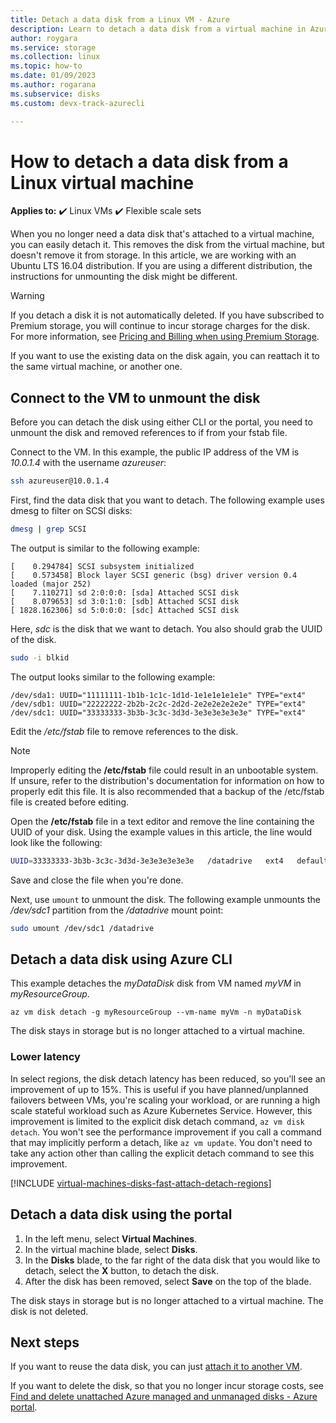 ```yaml
---
title: Detach a data disk from a Linux VM - Azure
description: Learn to detach a data disk from a virtual machine in Azure using Azure CLI or the Azure portal.
author: roygara
ms.service: storage
ms.collection: linux
ms.topic: how-to
ms.date: 01/09/2023
ms.author: rogarana
ms.subservice: disks 
ms.custom: devx-track-azurecli

---
```

# How to detach a data disk from a Linux virtual machine

**Applies to:** :heavy_check_mark: Linux VMs :heavy_check_mark: Flexible scale sets 

When you no longer need a data disk that's attached to a virtual machine, you can easily detach it. This removes the disk from the virtual machine, but doesn't remove it from storage. In this article, we are working with an Ubuntu LTS 16.04 distribution. If you are using a different distribution, the instructions for unmounting the disk might be different.

> [!WARNING]
> If you detach a disk it is not automatically deleted. If you have subscribed to Premium storage, you will continue to incur storage charges for the disk. For more information, see [Pricing and Billing when using Premium Storage](https://azure.microsoft.com/pricing/details/storage/page-blobs/).

If you want to use the existing data on the disk again, you can reattach it to the same virtual machine, or another one.  


## Connect to the VM to unmount the disk

Before you can detach the disk using either CLI or the portal, you need to unmount the disk and removed references to if from your fstab file.

Connect to the VM. In this example, the public IP address of the VM is *10.0.1.4* with the username *azureuser*: 

```bash
ssh azureuser@10.0.1.4
```

First, find the data disk that you want to detach. The following example uses dmesg to filter on SCSI disks:

```bash
dmesg | grep SCSI
```

The output is similar to the following example:

```output
[    0.294784] SCSI subsystem initialized
[    0.573458] Block layer SCSI generic (bsg) driver version 0.4 loaded (major 252)
[    7.110271] sd 2:0:0:0: [sda] Attached SCSI disk
[    8.079653] sd 3:0:1:0: [sdb] Attached SCSI disk
[ 1828.162306] sd 5:0:0:0: [sdc] Attached SCSI disk
```

Here, *sdc* is the disk that we want to detach. You also should grab the UUID of the disk.

```bash
sudo -i blkid
```

The output looks similar to the following example:

```output
/dev/sda1: UUID="11111111-1b1b-1c1c-1d1d-1e1e1e1e1e1e" TYPE="ext4"
/dev/sdb1: UUID="22222222-2b2b-2c2c-2d2d-2e2e2e2e2e2e" TYPE="ext4"
/dev/sdc1: UUID="33333333-3b3b-3c3c-3d3d-3e3e3e3e3e3e" TYPE="ext4"
```


Edit the */etc/fstab* file to remove references to the disk. 

> [!NOTE]
> Improperly editing the **/etc/fstab** file could result in an unbootable system. If unsure, refer to the distribution's documentation for information on how to properly edit this file. It is also recommended that a backup of the /etc/fstab file is created before editing.

Open the **/etc/fstab** file in a text editor and remove the line containing the UUID of your disk. Using the example values in this article, the line would look like the following:

```bash
UUID=33333333-3b3b-3c3c-3d3d-3e3e3e3e3e3e   /datadrive   ext4   defaults,nofail   1   2
```

Save and close the file when you're done.

Next, use `umount` to unmount the disk. The following example unmounts the */dev/sdc1* partition from the */datadrive* mount point:

```bash
sudo umount /dev/sdc1 /datadrive
```


## Detach a data disk using Azure CLI 

This example detaches the *myDataDisk* disk from VM named *myVM* in *myResourceGroup*.

```azurecli
az vm disk detach -g myResourceGroup --vm-name myVm -n myDataDisk
```

The disk stays in storage but is no longer attached to a virtual machine.

### Lower latency

In select regions, the disk detach latency has been reduced, so you'll see an improvement of up to 15%. This is useful if you have planned/unplanned failovers between VMs, you're scaling your workload, or are running a high scale stateful workload such as Azure Kubernetes Service. However, this improvement is limited to the explicit disk detach command, `az vm disk detach`. You won't see the performance improvement if you call a command that may implicitly perform a detach, like `az vm update`.  You don't need to take any action other than calling the explicit detach command to see this improvement.

[!INCLUDE [virtual-machines-disks-fast-attach-detach-regions](../../../includes/virtual-machines-disks-fast-attach-detach-regions.md)]


## Detach a data disk using the portal

1. In the left menu, select **Virtual Machines**.
1. In the virtual machine blade, select **Disks**.
1. In the **Disks** blade, to the far right of the data disk that you would like to detach, select the **X** button, to detach the disk.
1. After the disk has been removed, select **Save** on the top of the blade.

The disk stays in storage but is no longer attached to a virtual machine. The disk is not deleted.

## Next steps
If you want to reuse the data disk, you can just [attach it to another VM](add-disk.md).

If you want to delete the disk, so that you no longer incur storage costs, see [Find and delete unattached Azure managed and unmanaged disks - Azure portal](../disks-find-unattached-portal.md).
